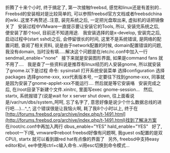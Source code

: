 折腾了十来个小时, 终于搞定了, 第一次接触freebsd, 感觉和linux还是有差别的..
 
Freebsd的安装相对是比较简单的, 可以参照freebsd官方文档或者freebsdchina的wiki..这里不再赘述..注意, 装完系统之后, 一定把光盘取出来, 虚拟机的话把镜像关了
 
安装过程中VMware一直提示要让安装它的Tools, 所以, 安装完系统之后, 便安装了那个tool, 目前还不知道用途.
 
我安装选择的是x-develop, 安装完之后, 启动过程中(start sshd)之后, 会停留很长的时间, 这里不是系统错误, 是网络的配置问题, 查阅了相关资料, 说是由于network配置的时候, domain配置错误的问题, 我没有domain, 当时没有填.....解决这个问题是在/etc/rc.conf中加入一行sendmail_enable="none"
 
接下来就是安装图形界面, 如果是command fans 就不用了....
 
我是查了一些资料说是推荐有linux经历的人安装gnome, 所以就安装了gnome.以下是过程
命令: sysinstall 打开系统安装菜单
选择configuration
选择packages
选择gnome-xxx, xxx代表版本号, 一定要往下找到gnome-xxx, 同事就是因为安装了gnome-applet-xxx不能运行....
然后就是等它安装咯
 
安装完成之后, 在/root目录下新建个文件.xinitrc, 里面写exec gnome-session...
 
然后, startx, 系统报错了(说是wait for x server shut down, 往上面看说是/var/run/dbs/system_呵呵, 忘了名字了, 意思好像是说少个什么数据总线的进行吧....)...^_^, 这个错误很是让我恼火啊, 耗了我8个小时以上, 终于在[http://forums.freebsd.org/archive/index.php/t-1491.html](http://forums.freebsd.org/archive/index.php/t-1491.html)找到了解决方案
在/root/rc.conf中再加入两行
dbus_enable="YES"
hald_enable="YES"
 
好了, reboot一下(哦, vmware中reboot freebsd好像有问题啊, 我guest os配置的是双CPU), startx 就可以看到跟red hat有点像的界面了
 
另外, freebsd中支持easy editor和vi, ee中使用ctrl+c输入命令..vi用esc切换到命令模式...
